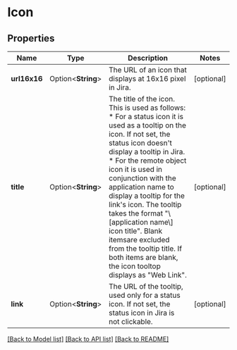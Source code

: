 # Icon

## Properties

Name | Type | Description | Notes
------------ | ------------- | ------------- | -------------
**url16x16** | Option<**String**> | The URL of an icon that displays at 16x16 pixel in Jira. | [optional]
**title** | Option<**String**> | The title of the icon. This is used as follows:   *  For a status icon it is used as a tooltip on the icon. If not set, the status icon doesn't display a tooltip in Jira.  *  For the remote object icon it is used in conjunction with the application name to display a tooltip for the link's icon. The tooltip takes the format \"\\[application name\\] icon title\". Blank itemsare excluded from the tooltip title. If both items are blank, the icon tooltop displays as \"Web Link\". | [optional]
**link** | Option<**String**> | The URL of the tooltip, used only for a status icon. If not set, the status icon in Jira is not clickable. | [optional]

[[Back to Model list]](../README.md#documentation-for-models) [[Back to API list]](../README.md#documentation-for-api-endpoints) [[Back to README]](../README.md)


